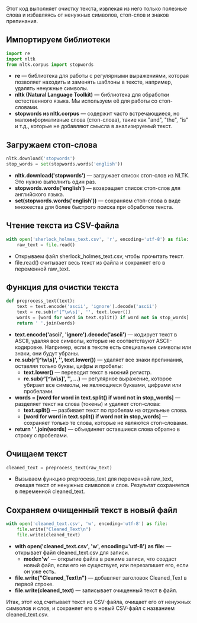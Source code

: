 Этот код выполняет очистку текста, извлекая из него только полезные слова и избавляясь от ненужных символов, стоп-слов и знаков препинания.

## Импортируем библиотеки
```python
import re
import nltk
from nltk.corpus import stopwords
```
- **re** — библиотека для работы с регулярными выражениями, которая позволяет находить и заменять шаблоны в тексте, например, удалять ненужные символы.
- **nltk (Natural Language Toolkit)** — библиотека для обработки естественного языка. Мы используем её для работы со стоп-словами.
- **stopwords из nltk.corpus** — содержит часто встречающиеся, но малоинформативные слова (стоп-слова), такие как "and", "the", "is" и т.д., которые не добавляют смысла в анализируемый текст.

## Загружаем стоп-слова
```python
nltk.download('stopwords')
stop_words = set(stopwords.words('english'))
```

- **nltk.download('stopwords')** — загружает список стоп-слов из NLTK. Это нужно выполнить один раз.
- **stopwords.words('english')** — возвращает список стоп-слов для английского языка.
- **set(stopwords.words('english'))** — сохраняем стоп-слова в виде множества для более быстрого поиска при обработке текста.

## Чтение текста из CSV-файла
```python
with open('sherlock_holmes_text.csv', 'r', encoding='utf-8') as file:
    raw_text = file.read()
```

- Открываем файл sherlock_holmes_text.csv, чтобы прочитать текст.
- file.read() считывает весь текст из файла и сохраняет его в переменной raw_text.

## Функция для очистки текста
```python
def preprocess_text(text):
    text = text.encode('ascii', 'ignore').decode('ascii')  
    text = re.sub(r'[^\w\s]', '', text.lower())
    words = [word for word in text.split() if word not in stop_words]
    return ' '.join(words)
```

- **text.encode('ascii', 'ignore').decode('ascii')** — кодирует текст в ASCII, удаляя все символы, которые не соответствуют ASCII-кодировке. Например, если в тексте есть специальные символы или знаки, они будут убраны.
- **re.sub(r'[^\w\s]', '', text.lower())** — удаляет все знаки препинания, оставляя только буквы, цифры и пробелы:
  - **text.lower()** — переводит текст в нижний регистр.
  - **re.sub(r'[^\w\s]', '', ...)** — регулярное выражение, которое убирает все символы, не являющиеся буквами, цифрами или пробелами.
- **words = [word for word in text.split() if word not in stop_words]** — разделяет текст на слова (токены) и удаляет стоп-слова:
  - **text.split()** — разбивает текст по пробелам на отдельные слова.
  - **[word for word in text.split() if word not in stop_words]** — сохраняет только те слова, которые не являются стоп-словами.
- **return ' '.join(words)** — объединяет оставшиеся слова обратно в строку с пробелами.

## Очищаем текст
```python
cleaned_text = preprocess_text(raw_text)
```
- Вызываем функцию preprocess_text для переменной raw_text, очищая текст от ненужных символов и слов. Результат сохраняется в переменной cleaned_text.

## Сохраняем очищенный текст в новый файл
```python
with open('cleaned_text.csv', 'w', encoding='utf-8') as file:
    file.write("Cleaned_Text\n")
    file.write(cleaned_text)
```

- **with open('cleaned_text.csv', 'w', encoding='utf-8') as file:** — открывает файл cleaned_text.csv для записи.
  - **mode='w'** — открытие файла в режиме записи, что создаст новый файл, если его не существует, или перезапишет его, если он уже есть.
- **file.write("Cleaned_Text\n")** — добавляет заголовок Cleaned_Text в первой строке.
- **file.write(cleaned_text)** — записывает очищенный текст в файл.

Итак, этот код считывает текст из CSV-файла, очищает его от ненужных символов и слов, и сохраняет его в новый CSV-файл с названием cleaned_text.csv.
